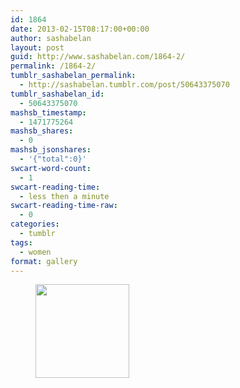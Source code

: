 ```yaml
---
id: 1864
date: 2013-02-15T08:17:00+00:00
author: sashabelan
layout: post
guid: http://www.sashabelan.com/1864-2/
permalink: /1864-2/
tumblr_sashabelan_permalink:
  - http://sashabelan.tumblr.com/post/50643375070
tumblr_sashabelan_id:
  - 50643375070
mashsb_timestamp:
  - 1471775264
mashsb_shares:
  - 0
mashsb_jsonshares:
  - '{"total":0}'
swcart-word-count:
  - 1
swcart-reading-time:
  - less then a minute
swcart-reading-time-raw:
  - 0
categories:
  - tumblr
tags:
  - women
format: gallery
---
```

<div id='gallery-249' class='gallery galleryid-1864 gallery-columns-3 gallery-size-thumbnail'>
  <figure class='gallery-item'> 
  
  <div class='gallery-icon portrait'>
    <a href='http://www.sashabelan.ru/1864-2/attachment/1865/'><img width="150" height="150" src="http://www.sashabelan.ru/wp-content/uploads/2013/02/tumblr_mmxsx7pfIT1qarj97o1_1280-150x150.jpg" class="attachment-thumbnail size-thumbnail" alt="" /></a>
  </div></figure>
</div>